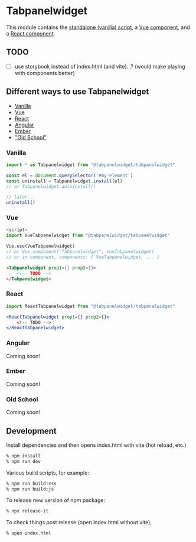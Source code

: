 # Tabpanelwidget

This module contains the [standalone (vanilla) script](#vanilla), a [Vue component](#vue), and a [React component](#react).

## TODO

- [ ] use storybook instead of index.html (and vite)...? (would make playing with components better)

## Different ways to use Tabpanelwidget

   * [Vanilla](#vanilla)
   * [Vue](#vue)
   * [React](#react)
   * [Angular](#angular)
   * [Ember](#ember)
   * ["Old School"](#old-school)
   
### Vanilla

```js
import * as Tabpanelwidget from "@tabpanelwidget/tabpanelwidget"

const el = document.querySelector('#my-element')
const uninstall = Tabpanelwidget.install(el)
// or Tabpanelwidget.autoinstall()

// later...
uninstall()
```

### Vue

```js
<script>
import VueTabpanelwidget from "@tabpanelwidget/tabpanelwidget"

Vue.use(VueTabpanelwidget)
// or Vue.component("Tabpanelwidget", VueTabpanelwidget)
// or in component, components: { VueTabpanelwidget, ... }
```

```html
<Tabpanelwidget prop1={} prop2={}>
	<!-- TODO -->
</Tabpanelwidget>
```

### React

```jsx
import ReactTabpanelwidget from "@tabpanelwidget/tabpanelwidget"

<ReactTabpanelwidget prop1={} prop2={}>
	<!-- TODO -->
</ReactTabpanelwidget>
```

### Angular

Coming soon!

### Ember

Coming soon!

### Old School

Coming soon!

## Development

Install dependencies and then opens index.html with vite (hot reload, etc.)

```bash
% npm install
% npm run dev
```

Various build scripts, for example:

```bash
% npm run build:css
% npm run build:js
```

To release new version of npm package:

```bash
% npx release-it
```

To check things post release (open index.html without vite),

```bash
% open index.html
```
